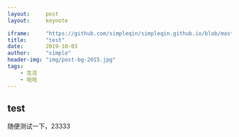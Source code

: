 ```yaml
---
layout:     post
layout:     keynote

iframe:     "https://github.com/simpleqin/simpleqin.github.io/blob/master/ppt/test.pptx"
title:      "test"
date:       2019-10-03
author:     "simple"
header-img: "img/post-bg-2015.jpg"
tags:
    - 生活
    - 哈哈
---
```





## test

随便测试一下，23333


